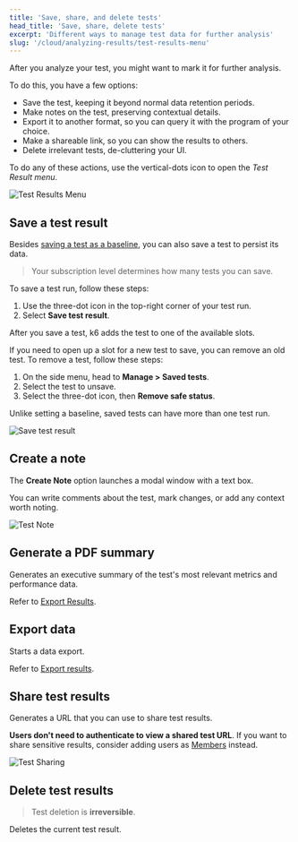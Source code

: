 ```yaml
---
title: 'Save, share, and delete tests'
head_title: 'Save, share, delete tests'
excerpt: 'Different ways to manage test data for further analysis'
slug: '/cloud/analyzing-results/test-results-menu'
---
```


After you analyze your test, you might want to mark it for further analysis.

To do this, you have a few options:
- Save the test, keeping it beyond normal data retention periods.
- Make notes on the test, preserving contextual details.
- Export it to another format, so you can query it with the program of your choice.
- Make a shareable link, so you can show the results to others.
- Delete irrelevant tests, de-cluttering your UI.

To do any of these actions, use the vertical-dots icon to open the *Test Result menu*.

![Test Results Menu](./images/08-Test-Results-Menu/test-results-menu.png)

## Save a test result

Besides [saving a test as a baseline](./test-comparison), you can also save a test to persist its data.


<Blockquote mod="info"
title="Each premium k6 Cloud subscription can save some number of test results indefinitely.">

Your subscription level determines how many tests you can save.

</Blockquote>



To save a test run, follow these steps:
1. Use the three-dot icon in the top-right corner of your test run.
2. Select **Save test result**.

After you save a test, k6 adds the test to one of the available slots.

If you need to open up a slot for a new test to save, you can remove an old test.
To remove a test, follow these steps:

1. On the side menu, head to **Manage > Saved tests**.
2. Select the test to unsave.
3. Select the three-dot icon, then **Remove safe status**.

Unlike setting a baseline, saved tests can have more than one test run.

![Save test result](./images/08-Test-Results-Menu/k6-save-test-result.png)

## Create a note

The **Create Note** option launches a modal window with a text box.

You can write comments about the test, mark changes, or add any context worth noting.

![Test Note](./images/08-Test-Results-Menu/test-note.png)

## Generate a PDF summary

Generates an executive summary of the test's most relevant metrics and performance data.

Refer to [Export Results](/cloud/analyzing-results/result-export#generate-pdf-report).

## Export data

Starts a data export.

Refer to [Export results](/cloud/analyzing-results/result-export#export-as-csv).

## Share test results

Generates a URL that you can use to share test results.

**Users don't need to authenticate to view a shared test URL**.
If you want to share sensitive results, consider adding users as
[Members](/cloud/project-and-team-management/members) instead.

![Test Sharing](./images/08-Test-Results-Menu/test-share.png)

## Delete test results

<Blockquote mod="warning">

Test deletion is **irreversible**.

</Blockquote>

Deletes the current test result.

